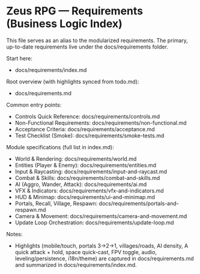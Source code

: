 # Zeus RPG — Requirements (Business Logic Index)

This file serves as an alias to the modularized requirements. The primary, up-to-date requirements live under the docs/requirements folder.

Start here:
- docs/requirements/index.md

Root overview (with highlights synced from todo.md):
- docs/requirements.md

Common entry points:
- Controls Quick Reference: docs/requirements/controls.md
- Non-Functional Requirements: docs/requirements/non-functional.md
- Acceptance Criteria: docs/requirements/acceptance.md
- Test Checklist (Smoke): docs/requirements/smoke-tests.md

Module specifications (full list in index.md):
- World & Rendering: docs/requirements/world.md
- Entities (Player & Enemy): docs/requirements/entities.md
- Input & Raycasting: docs/requirements/input-and-raycast.md
- Combat & Skills: docs/requirements/combat-and-skills.md
- AI (Aggro, Wander, Attack): docs/requirements/ai.md
- VFX & Indicators: docs/requirements/vfx-and-indicators.md
- HUD & Minimap: docs/requirements/ui-and-minimap.md
- Portals, Recall, Village, Respawn: docs/requirements/portals-and-respawn.md
- Camera & Movement: docs/requirements/camera-and-movement.md
- Update Loop Orchestration: docs/requirements/update-loop.md

Notes:
- Highlights (mobile/touch, portals 3→2→1, villages/roads, AI density, A quick attack + hold, space quick-cast, FPV toggle, audio, leveling/persistence, i18n/theme) are captured in docs/requirements.md and summarized in docs/requirements/index.md.

